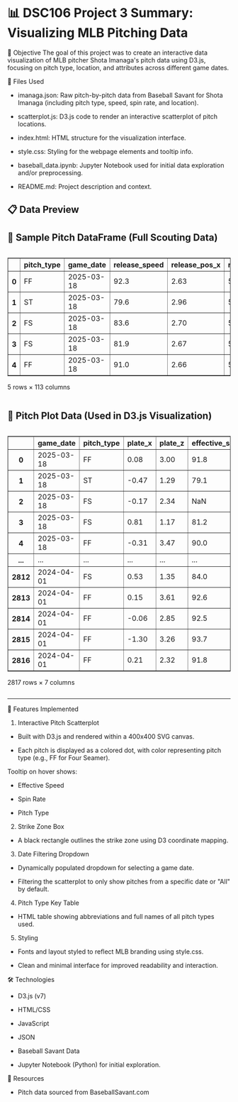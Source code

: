 # 📊 DSC106 Project 3 Summary: Visualizing MLB Pitching Data

🎯 Objective
The goal of this project was to create an interactive data visualization of MLB pitcher Shota Imanaga's pitch data using D3.js, focusing on pitch type, location, and attributes across different game dates.

📁 Files Used
 * imanaga.json: Raw pitch-by-pitch data from Baseball Savant for Shota Imanaga (including pitch type, speed, spin rate, and location).

* scatterplot.js: D3.js code to render an interactive scatterplot of pitch locations.

* index.html: HTML structure for the visualization interface.

* style.css: Styling for the webpage elements and tooltip info.

* baseball_data.ipynb: Jupyter Notebook used for initial data exploration and/or preprocessing.

* README.md: Project description and context.


## 📋 Data Preview

<h2>🧾 Sample Pitch DataFrame (Full Scouting Data)</h2>
<div style="overflow-x:auto;">
<table border="1" class="dataframe">
  <thead>
    <tr style="text-align: right;">
      <th></th>
      <th>pitch_type</th>
      <th>game_date</th>
      <th>release_speed</th>
      <th>release_pos_x</th>
      <th>release_pos_z</th>
      <th>player_name</th>
      <th>batter</th>
      <th>pitcher</th>
      <th>events</th>
      <th>description</th>
      <th>...</th>
      <th>n_thruorder_pitcher</th>
      <th>n_priorpa_thisgame_player_at_bat</th>
      <th>pitcher_days_since_prev_game</th>
      <th>batter_days_since_prev_game</th>
      <th>pitcher_days_until_next_game</th>
      <th>batter_days_until_next_game</th>
      <th>api_break_z_with_gravity</th>
      <th>api_break_x_arm</th>
      <th>api_break_x_batter_in</th>
      <th>arm_angle</th>
    </tr>
  </thead>
  <tbody>
    <tr><th>0</th><td>FF</td><td>2025-03-18</td><td>92.3</td><td>2.63</td><td>5.41</td><td>Imanaga, Shota</td><td>624424</td><td>684007</td><td>field_out</td><td>hit_into_play</td><td>...</td><td>2</td><td>1</td><td>NaN</td><td>NaN</td><td>NaN</td><td>1.0</td><td>1.23</td><td>1.14</td><td>1.14</td><td>NaN</td></tr>
    <tr><th>1</th><td>ST</td><td>2025-03-18</td><td>79.6</td><td>2.96</td><td>5.25</td><td>Imanaga, Shota</td><td>624424</td><td>684007</td><td>NaN</td><td>ball</td><td>...</td><td>2</td><td>1</td><td>NaN</td><td>NaN</td><td>NaN</td><td>1.0</td><td>3.29</td><td>-1.23</td><td>-1.23</td><td>NaN</td></tr>
    <tr><th>2</th><td>FS</td><td>2025-03-18</td><td>83.6</td><td>2.70</td><td>5.30</td><td>Imanaga, Shota</td><td>571771</td><td>684007</td><td>field_out</td><td>hit_into_play</td><td>...</td><td>2</td><td>1</td><td>NaN</td><td>NaN</td><td>NaN</td><td>1.0</td><td>2.80</td><td>1.04</td><td>-1.04</td><td>NaN</td></tr>
    <tr><th>3</th><td>FS</td><td>2025-03-18</td><td>81.9</td><td>2.67</td><td>5.27</td><td>Imanaga, Shota</td><td>571771</td><td>684007</td><td>NaN</td><td>swinging_strike</td><td>...</td><td>2</td><td>1</td><td>NaN</td><td>NaN</td><td>NaN</td><td>1.0</td><td>3.07</td><td>1.30</td><td>-1.30</td><td>NaN</td></tr>
    <tr><th>4</th><td>FF</td><td>2025-03-18</td><td>91.0</td><td>2.66</td><td>5.34</td><td>Imanaga, Shota</td><td>571970</td><td>684007</td><td>walk</td><td>ball</td><td>...</td><td>2</td><td>1</td><td>NaN</td><td>NaN</td><td>NaN</td><td>1.0</td><td>1.35</td><td>0.65</td><td>0.65</td><td>NaN</td></tr>
  </tbody>
</table>
<p>5 rows × 113 columns</p>
</div>

<h2>🎯 Pitch Plot Data (Used in D3.js Visualization)</h2>
<div style="overflow-x:auto;">
<table border="1" class="dataframe">
  <thead>
    <tr style="text-align: right;">
      <th></th>
      <th>game_date</th>
      <th>pitch_type</th>
      <th>plate_x</th>
      <th>plate_z</th>
      <th>effective_speed</th>
      <th>release_spin_rate</th>
      <th>description</th>
    </tr>
  </thead>
  <tbody>
    <tr><th>0</th><td>2025-03-18</td><td>FF</td><td>0.08</td><td>3.00</td><td>91.8</td><td>2572.0</td><td>hit_into_play</td></tr>
    <tr><th>1</th><td>2025-03-18</td><td>ST</td><td>-0.47</td><td>1.29</td><td>79.1</td><td>2540.0</td><td>ball</td></tr>
    <tr><th>2</th><td>2025-03-18</td><td>FS</td><td>-0.17</td><td>2.34</td><td>NaN</td><td>1200.0</td><td>hit_into_play</td></tr>
    <tr><th>3</th><td>2025-03-18</td><td>FS</td><td>0.81</td><td>1.17</td><td>81.2</td><td>1128.0</td><td>swinging_strike</td></tr>
    <tr><th>4</th><td>2025-03-18</td><td>FF</td><td>-0.31</td><td>3.47</td><td>90.0</td><td>2336.0</td><td>ball</td></tr>
    <tr><th>...</th><td>...</td><td>...</td><td>...</td><td>...</td><td>...</td><td>...</td><td>...</td></tr>
    <tr><th>2812</th><td>2024-04-01</td><td>FS</td><td>0.53</td><td>1.35</td><td>84.0</td><td>1010.0</td><td>swinging_strike</td></tr>
    <tr><th>2813</th><td>2024-04-01</td><td>FF</td><td>0.15</td><td>3.61</td><td>92.6</td><td>2505.0</td><td>foul</td></tr>
    <tr><th>2814</th><td>2024-04-01</td><td>FF</td><td>-0.06</td><td>2.85</td><td>92.5</td><td>2382.0</td><td>hit_into_play</td></tr>
    <tr><th>2815</th><td>2024-04-01</td><td>FF</td><td>-1.30</td><td>3.26</td><td>93.7</td><td>2552.0</td><td>ball</td></tr>
    <tr><th>2816</th><td>2024-04-01</td><td>FF</td><td>0.21</td><td>2.32</td><td>91.8</td><td>2517.0</td><td>called_strike</td></tr>
  </tbody>
</table>
<p>2817 rows × 7 columns</p>
</div>

***


📌 Features Implemented
1. Interactive Pitch Scatterplot
* Built with D3.js and rendered within a 400x400 SVG canvas.

* Each pitch is displayed as a colored dot, with color representing pitch type (e.g., FF for Four Seamer).

Tooltip on hover shows:

 * Effective Speed

 * Spin Rate

 * Pitch Type

2. Strike Zone Box
* A black rectangle outlines the strike zone using D3 coordinate mapping.

3. Date Filtering Dropdown
* Dynamically populated dropdown for selecting a game date.

* Filtering the scatterplot to only show pitches from a specific date or "All" by default.

4. Pitch Type Key Table
* HTML table showing abbreviations and full names of all pitch types used.

5. Styling
* Fonts and layout styled to reflect MLB branding using style.css.

* Clean and minimal interface for improved readability and interaction.

🛠 Technologies
* D3.js (v7)

* HTML/CSS

* JavaScript

* JSON

* Baseball Savant Data

* Jupyter Notebook (Python) for initial exploration.

🔗 Resources
* Pitch data sourced from BaseballSavant.com